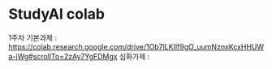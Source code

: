 # StudyAI colab
1주차
 기본과제 : https://colab.research.google.com/drive/1Ob7lLKIlf9gO_uumNznxKcxHHUWa-jWg#scrollTo=2zAy7YgFDMgx
 심화가제 :
